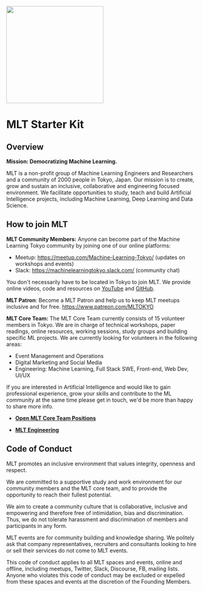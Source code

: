 <p align="left">
  <img src="https://github.com/Machine-Learning-Tokyo/MLT_starterkit/blob/master/resources/MLT_logo.png" width="256">
</p>

# MLT Starter Kit

## Overview
**Mission: Democratizing Machine Learning.**

MLT is a non-profit group of Machine Learning Engineers and Researchers and a community of 2000 people in Tokyo, Japan. Our mission is to create, grow and sustain an inclusive, collaborative and engineering focused environment. We facilitate opportunities to study, teach and build Artificial Intelligence projects, including Machine Learning, Deep Learning and Data Science.

## How to join MLT
**MLT Community Members:** Anyone can become part of the Machine Learning Tokyo community by joining one of our online platforms:

- Meetup: https://meetup.com/Machine-Learning-Tokyo/ (updates on workshops and events)
- Slack: https://machinelearningtokyo.slack.com/ (community chat)

You don't necessarily have to be located in Tokyo to join MLT. We provide online videos, code and resources on [YouTube](https://www.youtube.com/MLTOKYO) and [GitHub](https://github.com/Machine-Learning-Tokyo).

**MLT Patron**: Become a MLT Patron and help us to keep MLT meetups inclusive and for free. https://www.patreon.com/MLTOKYO

**MLT Core Team:** The MLT Core Team currently consists of 15 volunteer members in Tokyo. We are in charge of technical workshops, paper readings, online resources, working sessions, study groups and building specific ML projects. We are currently looking for volunteers in the following areas:

- Event Management and Operations
- Digital Marketing and Social Media
- Engineering: Machine Learning, Full Stack SWE, Front-end, Web Dev, UI/UX

If you are interested in Artificial Intelligence and would like to gain professional experience, grow your skills and contribute to the ML community at the same time please get in touch, we'd be more than happy to share more info. 

- [**Open MLT Core Team Positions**](https://docs.google.com/document/d/1yG6F8ilfikMpG30an0EbIoAWYDVBE49QN-inak_PlyM/edit?usp=sharing)

- [**MLT Engineering**](https://goo.gl/forms/6QYTyFZxcxTwaGWk2)

## Code of Conduct

MLT promotes an inclusive environment that values integrity, openness and respect. 

We are committed to a supportive study and work environment for our community members and the MLT core team, and to provide the opportunity to reach their fullest potential. 

We aim to create a community culture that is collaborative, inclusive and empowering and therefore free of intimidation, bias and discrimination. Thus, we do not tolerate harassment and discrimination of members and participants in any form. 

MLT events are for community building and knowledge sharing. We politely ask that company representatives, recruiters and consultants looking to hire or sell their services do not come to MLT events.

This code of conduct applies to all MLT spaces and events, online and offline, including meetups, Twitter, Slack, Discourse, FB, mailing lists. Anyone who violates this code of conduct may be excluded or expelled from these spaces and events at the discretion of the Founding Members.
